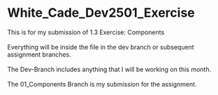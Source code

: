 # White_Cade_Dev2501_Exercise
This is for my submission of 1.3 Exercise: Components
<br> 
<br>
Everything will be inside the file in the dev branch or subsequent assignment branches.
<br> 
<br>
The Dev-Branch includes anything that I will be working on this month.
<br> 
<br>
The 01_Components Branch is my submission for the assignment.
